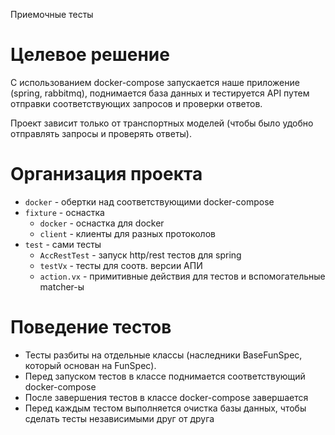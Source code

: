 Приемочные тесты

# Целевое решение

С использованием docker-compose запускается наше приложение (spring, rabbitmq), поднимается база данных и
тестируется API путем отправки соответствующих запросов и проверки ответов.

Проект зависит только от транспортных моделей (чтобы было удобно отправлять запросы и проверять ответы).

# Организация проекта

* `docker` - обертки над соответствующими docker-compose
* `fixture` - оснастка
    * `docker` - оснастка для docker
    * `client` - клиенты для разных протоколов
* `test` - сами тесты
    * `AccRestTest` - запуск http/rest тестов для spring
    * `testVx` - тесты для соотв. версии АПИ
    * `action.vx` - примитивные действия для тестов и вспомогательные matcher-ы

# Поведение тестов

* Тесты разбиты на отдельные классы (наследники BaseFunSpec, который основан на FunSpec).
* Перед запуском тестов в классе поднимается соответствующий docker-compose
* После завершения тестов в классе docker-compose завершается
* Перед каждым тестом выполняется очистка базы данных, чтобы сделать тесты независимыми друг от друга
